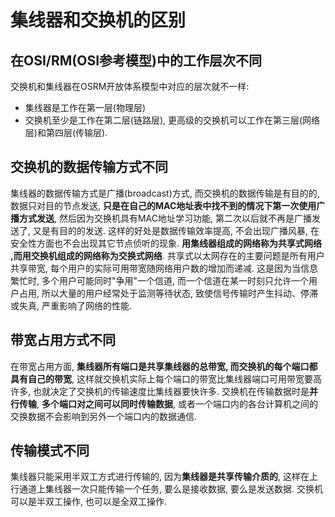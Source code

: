 # 集线器和交换机的区别

## 在OSI/RM(OSI参考模型)中的工作层次不同 

交换机和集线器在OSRM开放体系模型中对应的层次就不一样:

* 集线器是工作在第一层(物理层)
* 交换机至少是工作在第二层(链路层), 更高级的交换机可以工作在第三层(网络层)和第四层(传输层). 

## 交换机的数据传输方式不同 

集线器的数据传输方式是广播(broadcast)方式, 而交换机的数据传输是有目的的, 数据只对目的节点发送, **只是在自己的MAC地址表中找不到的情况下第一次使用广播方式发送**, 然后因为交换机具有MAC地址学习功能, 第二次以后就不再是广播发送了, 又是有目的的发送. 这样的好处是数据传输效率提高, 不会出现广播风暴, 在安全性方面也不会出现其它节点侦听的现象. **用集线器组成的网络称为共享式网络 ,而用交换机组成的网络称为交换式网络**. 共享式以太网存在的主要问题是所有用户共享带宽, 每个用户的实际可用带宽随网络用户数的增加而递减. 这是因为当信息繁忙时, 多个用户可能同时"争用"一个信道, 而一个信道在某一时刻只允许一个用户占用, 所以大量的用户经常处于监测等待状态, 致使信号传输时产生抖动、停滞或失真, 严重影响了网络的性能.

## 带宽占用方式不同 

在带宽占用方面, **集线器所有端口是共享集线器的总带宽, 而交换机的每个端口都具有自己的带宽**, 这样就交换机实际上每个端口的带宽比集线器端口可用带宽要高许多, 也就决定了交换机的传输速度比集线器要快许多. 交换机在传输数据时是**并行传输**, **多个端口对之间可以同时传输数据**, 或者一个端口内的各台计算机之间的交换数据不会影响到另外一个端口内的数据通信.

## 传输模式不同 

集线器只能采用半双工方式进行传输的, 因为**集线器是共享传输介质的**, 这样在上行通道上集线器一次只能传输一个任务, 要么是接收数据, 要么是发送数据. 交换机可以是半双工操作, 也可以是全双工操作.
